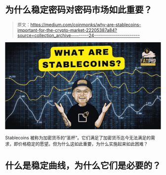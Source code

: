 # 为什么稳定密码对密码市场如此重要？

> 原文：<https://medium.com/coinmonks/why-are-stablecoins-important-for-the-crypto-market-22205387a84?source=collection_archive---------24----------------------->

![](img/9d6b039337faa3563e98902a8a0acaf5.png)

Stablecoins 被称为加密货币的“圣杯”。它们满足了加密货币迄今无法满足的需求，即价格稳定的愿望。但为什么这如此重要，为什么实施起来如此困难？

# 什么是稳定曲线，为什么它们是必要的？